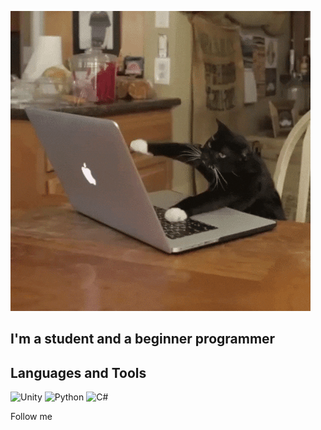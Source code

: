 ![Header](https://github.com/Kiriql/kiriql/blob/main/assets/giphy.gif)

## I'm a student and a beginner programmer

## Languages and Tools
![Unity](https://img.shields.io/badge/-Unity-090909?style=for-the-badge&logo=unity&logoColor=0000)
![Python](https://img.shields.io/badge/-Python-090909?style=for-the-badge&logo=python&logoColor=357fb9)
![C#](https://img.shields.io/badge/-C#-090909?style=for-the-badge&logo=С%2b%2b&logoColor=47C5FB)

Follow me